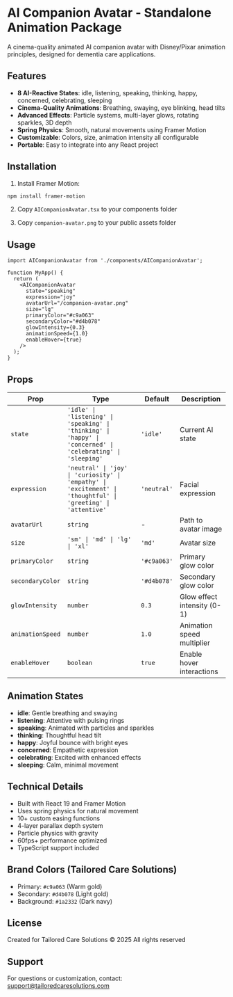 # AI Companion Avatar - Standalone Animation Package

A cinema-quality animated AI companion avatar with Disney/Pixar animation principles, designed for dementia care applications.

## Features

- **8 AI-Reactive States**: idle, listening, speaking, thinking, happy, concerned, celebrating, sleeping
- **Cinema-Quality Animations**: Breathing, swaying, eye blinking, head tilts
- **Advanced Effects**: Particle systems, multi-layer glows, rotating sparkles, 3D depth
- **Spring Physics**: Smooth, natural movements using Framer Motion
- **Customizable**: Colors, size, animation intensity all configurable
- **Portable**: Easy to integrate into any React project

## Installation

1. Install Framer Motion:
```bash
npm install framer-motion
```

2. Copy `AICompanionAvatar.tsx` to your components folder

3. Copy `companion-avatar.png` to your public assets folder

## Usage

```tsx
import AICompanionAvatar from './components/AICompanionAvatar';

function MyApp() {
  return (
    <AICompanionAvatar
      state="speaking"
      expression="joy"
      avatarUrl="/companion-avatar.png"
      size="lg"
      primaryColor="#c9a063"
      secondaryColor="#d4b078"
      glowIntensity={0.3}
      animationSpeed={1.0}
      enableHover={true}
    />
  );
}
```

## Props

| Prop | Type | Default | Description |
|------|------|---------|-------------|
| `state` | `'idle' \| 'listening' \| 'speaking' \| 'thinking' \| 'happy' \| 'concerned' \| 'celebrating' \| 'sleeping'` | `'idle'` | Current AI state |
| `expression` | `'neutral' \| 'joy' \| 'curiosity' \| 'empathy' \| 'excitement' \| 'thoughtful' \| 'greeting' \| 'attentive'` | `'neutral'` | Facial expression |
| `avatarUrl` | `string` | - | Path to avatar image |
| `size` | `'sm' \| 'md' \| 'lg' \| 'xl'` | `'md'` | Avatar size |
| `primaryColor` | `string` | `'#c9a063'` | Primary glow color |
| `secondaryColor` | `string` | `'#d4b078'` | Secondary glow color |
| `glowIntensity` | `number` | `0.3` | Glow effect intensity (0-1) |
| `animationSpeed` | `number` | `1.0` | Animation speed multiplier |
| `enableHover` | `boolean` | `true` | Enable hover interactions |

## Animation States

- **idle**: Gentle breathing and swaying
- **listening**: Attentive with pulsing rings
- **speaking**: Animated with particles and sparkles
- **thinking**: Thoughtful head tilt
- **happy**: Joyful bounce with bright eyes
- **concerned**: Empathetic expression
- **celebrating**: Excited with enhanced effects
- **sleeping**: Calm, minimal movement

## Technical Details

- Built with React 19 and Framer Motion
- Uses spring physics for natural movement
- 10+ custom easing functions
- 4-layer parallax depth system
- Particle physics with gravity
- 60fps+ performance optimized
- TypeScript support included

## Brand Colors (Tailored Care Solutions)

- Primary: `#c9a063` (Warm gold)
- Secondary: `#d4b078` (Light gold)
- Background: `#1a2332` (Dark navy)

## License

Created for Tailored Care Solutions
© 2025 All rights reserved

## Support

For questions or customization, contact: support@tailoredcaresolutions.com
